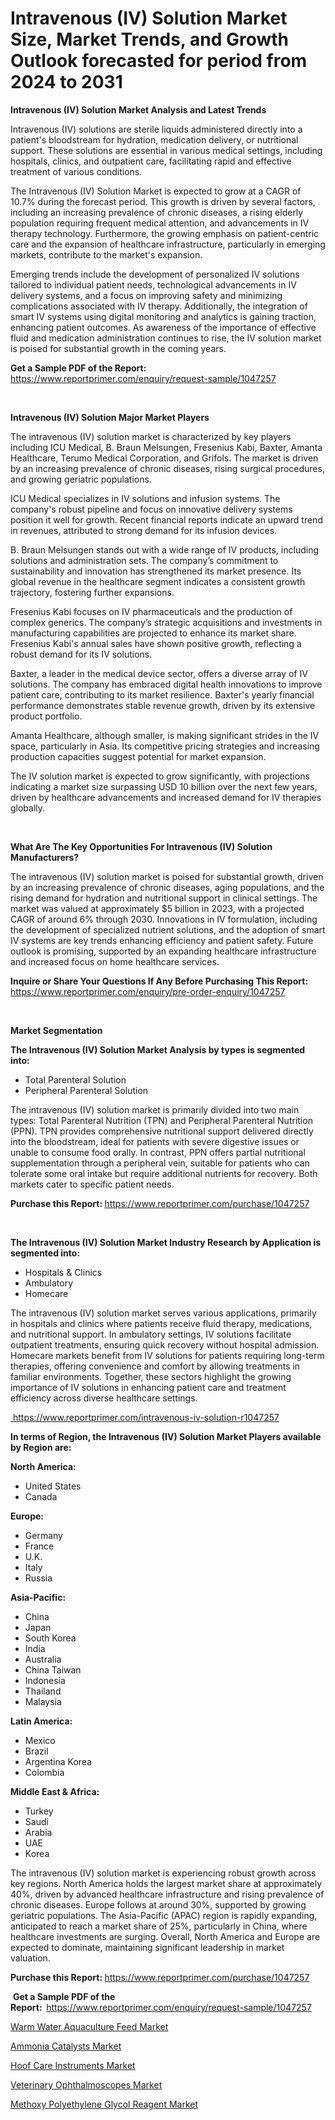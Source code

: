 <p><h1>Intravenous (IV) Solution Market Size, Market Trends, and Growth Outlook forecasted for period from 2024 to 2031</h1></p><p><strong>Intravenous (IV) Solution Market Analysis and Latest Trends</strong></p>
<p><p>Intravenous (IV) solutions are sterile liquids administered directly into a patient's bloodstream for hydration, medication delivery, or nutritional support. These solutions are essential in various medical settings, including hospitals, clinics, and outpatient care, facilitating rapid and effective treatment of various conditions.</p><p>The Intravenous (IV) Solution Market is expected to grow at a CAGR of 10.7% during the forecast period. This growth is driven by several factors, including an increasing prevalence of chronic diseases, a rising elderly population requiring frequent medical attention, and advancements in IV therapy technology. Furthermore, the growing emphasis on patient-centric care and the expansion of healthcare infrastructure, particularly in emerging markets, contribute to the market's expansion.</p><p>Emerging trends include the development of personalized IV solutions tailored to individual patient needs, technological advancements in IV delivery systems, and a focus on improving safety and minimizing complications associated with IV therapy. Additionally, the integration of smart IV systems using digital monitoring and analytics is gaining traction, enhancing patient outcomes. As awareness of the importance of effective fluid and medication administration continues to rise, the IV solution market is poised for substantial growth in the coming years.</p></p>
<p><strong>Get a Sample PDF of the Report:&nbsp;</strong> <a href="https://www.reportprimer.com/enquiry/request-sample/1047257">https://www.reportprimer.com/enquiry/request-sample/1047257</a></p>
<p>&nbsp;</p>
<p><strong>Intravenous (IV) Solution Major Market Players</strong></p>
<p><p>The intravenous (IV) solution market is characterized by key players including ICU Medical, B. Braun Melsungen, Fresenius Kabi, Baxter, Amanta Healthcare, Terumo Medical Corporation, and Grifols. The market is driven by an increasing prevalence of chronic diseases, rising surgical procedures, and growing geriatric populations.</p><p>ICU Medical specializes in IV solutions and infusion systems. The company's robust pipeline and focus on innovative delivery systems position it well for growth. Recent financial reports indicate an upward trend in revenues, attributed to strong demand for its infusion devices.</p><p>B. Braun Melsungen stands out with a wide range of IV products, including solutions and administration sets. The company’s commitment to sustainability and innovation has strengthened its market presence. Its global revenue in the healthcare segment indicates a consistent growth trajectory, fostering further expansions.</p><p>Fresenius Kabi focuses on IV pharmaceuticals and the production of complex generics. The company’s strategic acquisitions and investments in manufacturing capabilities are projected to enhance its market share. Fresenius Kabi's annual sales have shown positive growth, reflecting a robust demand for its IV solutions.</p><p>Baxter, a leader in the medical device sector, offers a diverse array of IV solutions. The company has embraced digital health innovations to improve patient care, contributing to its market resilience. Baxter's yearly financial performance demonstrates stable revenue growth, driven by its extensive product portfolio.</p><p>Amanta Healthcare, although smaller, is making significant strides in the IV space, particularly in Asia. Its competitive pricing strategies and increasing production capacities suggest potential for market expansion.</p><p>The IV solution market is expected to grow significantly, with projections indicating a market size surpassing USD 10 billion over the next few years, driven by healthcare advancements and increased demand for IV therapies globally.</p></p>
<p>&nbsp;</p>
<p><strong>What Are The Key Opportunities For Intravenous (IV) Solution Manufacturers?</strong></p>
<p><p>The intravenous (IV) solution market is poised for substantial growth, driven by an increasing prevalence of chronic diseases, aging populations, and the rising demand for hydration and nutritional support in clinical settings. The market was valued at approximately $5 billion in 2023, with a projected CAGR of around 6% through 2030. Innovations in IV formulation, including the development of specialized nutrient solutions, and the adoption of smart IV systems are key trends enhancing efficiency and patient safety. Future outlook is promising, supported by an expanding healthcare infrastructure and increased focus on home healthcare services.</p></p>
<p><strong>Inquire or Share Your Questions If Any Before Purchasing This Report:</strong> <a href="https://www.reportprimer.com/enquiry/pre-order-enquiry/1047257">https://www.reportprimer.com/enquiry/pre-order-enquiry/1047257</a></p>
<p>&nbsp;</p>
<p><strong>Market Segmentation</strong></p>
<p><strong>The Intravenous (IV) Solution Market Analysis by types is segmented into:</strong></p>
<p><ul><li>Total Parenteral Solution</li><li>Peripheral Parenteral Solution</li></ul></p>
<p><p>The intravenous (IV) solution market is primarily divided into two main types: Total Parenteral Nutrition (TPN) and Peripheral Parenteral Nutrition (PPN). TPN provides comprehensive nutritional support delivered directly into the bloodstream, ideal for patients with severe digestive issues or unable to consume food orally. In contrast, PPN offers partial nutritional supplementation through a peripheral vein, suitable for patients who can tolerate some oral intake but require additional nutrients for recovery. Both markets cater to specific patient needs.</p></p>
<p><strong>Purchase this Report:&nbsp;</strong><a href="https://www.reportprimer.com/purchase/1047257">https://www.reportprimer.com/purchase/1047257</a></p>
<p>&nbsp;</p>
<p><strong>The Intravenous (IV) Solution Market Industry Research by Application is segmented into:</strong></p>
<p><ul><li>Hospitals & Clinics</li><li>Ambulatory</li><li>Homecare</li></ul></p>
<p><p>The intravenous (IV) solution market serves various applications, primarily in hospitals and clinics where patients receive fluid therapy, medications, and nutritional support. In ambulatory settings, IV solutions facilitate outpatient treatments, ensuring quick recovery without hospital admission. Homecare markets benefit from IV solutions for patients requiring long-term therapies, offering convenience and comfort by allowing treatments in familiar environments. Together, these sectors highlight the growing importance of IV solutions in enhancing patient care and treatment efficiency across diverse healthcare settings.</p></p>
<p><a href="https://www.reportprimer.com/intravenous-iv-solution-r1047257">&nbsp;https://www.reportprimer.com/intravenous-iv-solution-r1047257</a></p>
<p><strong>In terms of Region, the Intravenous (IV) Solution Market Players available by Region are:</strong></p>
<p>
    <p> <strong> North America: </strong>
        <ul>
            <li>United States</li>
            <li>Canada</li>
        </ul>
        </p> 
    <p> <strong> Europe: </strong>
        <ul>
            <li>Germany</li>
            <li>France</li>
            <li>U.K.</li>
            <li>Italy</li>
            <li>Russia</li>
        </ul>
        </p> 
    <p> <strong> Asia-Pacific: </strong>
        <ul>
            <li>China</li>
            <li>Japan</li>
            <li>South Korea</li>
            <li>India</li>
            <li>Australia</li>
            <li>China Taiwan</li>
            <li>Indonesia</li>
            <li>Thailand</li>
            <li>Malaysia</li>
        </ul>
        </p> 
    <p> <strong> Latin America: </strong>
        <ul>
            <li>Mexico</li>
            <li>Brazil</li>
            <li>Argentina Korea</li>
            <li>Colombia</li>
        </ul>
        </p> 
    <p> <strong> Middle East & Africa: </strong>
        <ul>
            <li>Turkey</li>
            <li>Saudi</li>
            <li>Arabia</li>
            <li>UAE</li>
            <li>Korea</li>
        </ul>
    </p>
    </p>
<p><p>The intravenous (IV) solution market is experiencing robust growth across key regions. North America holds the largest market share at approximately 40%, driven by advanced healthcare infrastructure and rising prevalence of chronic diseases. Europe follows at around 30%, supported by growing geriatric populations. The Asia-Pacific (APAC) region is rapidly expanding, anticipated to reach a market share of 25%, particularly in China, where healthcare investments are surging. Overall, North America and Europe are expected to dominate, maintaining significant leadership in market valuation.</p></p>
<p><strong>Purchase this Report: </strong><a href="https://www.reportprimer.com/purchase/1047257">https://www.reportprimer.com/purchase/1047257</a></p>
<p>&nbsp;<strong>Get a Sample PDF of the Report:&nbsp;&nbsp;</strong><a href="https://www.reportprimer.com/enquiry/request-sample/1047257">https://www.reportprimer.com/enquiry/request-sample/1047257</a></p>
<p><strong></strong></p>
<p><p><a href="https://github.com/ChristianClark406/Market-Research-Report-List-1/blob/main/warm-water-aquaculture-feed-market.md">Warm Water Aquaculture Feed Market</a></p><p><a href="https://issuu.com/reportprime-2/docs/ammonia-catalysts-market-size-2030._49283558a5f0ff">Ammonia Catalysts Market</a></p><p><a href="https://medium.com/@dollarearner151/how-regional-and-global-trends-are-shaping-the-hoof-care-instruments-market-for-the-year-2024-4ea520c196a2">Hoof Care Instruments Market</a></p><p><a href="https://www.linkedin.com/pulse/global-veterinary-ophthalmoscopes-industry-research-g9eze">Veterinary Ophthalmoscopes Market</a></p><p><a href="https://medium.com/@dollarearner151/methoxy-polyethylene-glycol-reagent-market-market-segmentation-geographical-regions-and-market-6f251ebb0698?postPublishedType=repub">Methoxy Polyethylene Glycol Reagent Market</a></p></p>